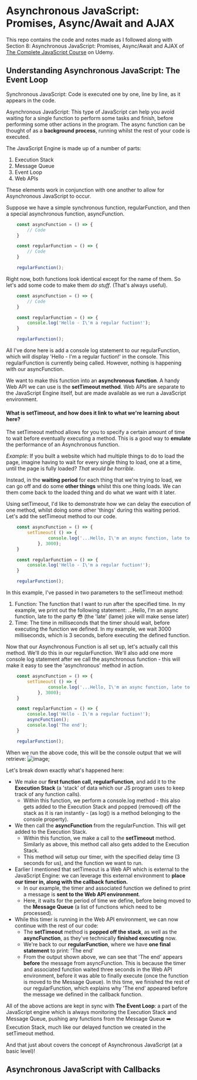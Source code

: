 # Asynchronous JavaScript: Promises, Async/Await and AJAX
This repo contains the code and notes made as I followed along with Section 8: Asynchronous JavaScript: Promises, Async/Await and AJAX of [The Complete JavaScript Course](https://www.udemy.com/course/the-complete-javascript-course) on Udemy.


## Understanding Asynchronous JavaScript: The Event Loop

Synchronous JavaScript: Code is executed one by one, line by line, as it appears in the code. 

Asynchronous JavaScript: This type of JavaScript can help you avoid waiting for a single function to perform some tasks and finish, before performing some other actions in the program. The async function can be thought of as a **background process**, running whilst the rest of your code is executed.

The JavaScript Engine is made up of a number of parts:

1. Execution Stack
2. Message Queue
3. Event Loop
4. Web APIs

These elements work in conjunction with one another to allow for Asynchronous JavaScript to occur.

Suppose we have a simple synchronous function, regularFunction, and then a special asynchronous function, asyncFunction. 


```javascript
    const asyncFunction = () => {
        // Code
    }

    const regularFunction = () => {
        // Code
    }

    regularFunction();
```
Right now, both functions look identical except for the name of them. So let's add some code to make them *do stuff*. (That's always useful).

```javascript
    const asyncFunction = () => {
        // Code
    }

    const regularFunction = () => {
        console.log('Hello - I\'m a regular fuction!');
    }

    regularFunction();
```
All I've done here is add a console log statement to our regularFunction, which will display 'Hello - I'm a regular fuction!' in the console. This regularFunction is currently being called. However, nothing is happening with our asyncFunction.

We want to make this function into an **asynchronous function**. A handy Web API we can use is the **setTimeout method**. Web APIs are separate to the JavaScript Engine itself, but are made available as we run a JavaScript environment.

#### What is setTimeout, and how does it link to what we're learning about here?

The setTimeout method allows for you to specify a certain amount of time to wait before eventually executing a method. This is a good way to **emulate** the performance of an Asynchronous function.

*Example:* If you built a website which had multiple things to do to load the page, imagine having to wait for every single thing to load, one at a time, until the page is fully loaded? *That would be horrible*.

Instead, in the **waiting period** for each thing that we're trying to load, we can go off and do some **other things** whilst this one thing loads. We can them come back to the loaded thing and do what we want with it later.

Using setTimeout, I'd like to demonstrate how we can delay the execution of one method, whilst doing some other 'things' during this waiting period. Let's add the setTimeout method to our code.

```javascript
    const asyncFunction = () => {
        setTimeout( () => {
                console.log('...Hello, I\'m an async function, late to the party 😳');
            }, 3000);
    }

    const regularFunction = () => {
        console.log('Hello - I\'m a regular fuction!');
    }

    regularFunction();
```

In this example, I've passed in two parameters to the setTimeout method:

1. Function: The function that I want to run after the specified time.
   In my example, we print out the following statement:
   ...Hello, I'm an async function, late to the party 😳 (the 'late' (lame) joke will make sense later)
2. Time: The time in milliseconds that the timer should wait, before executing the function we defined.
   In my example, we wait 3000 milliseconds, which is 3 seconds, before executing the defined function.

Now that our Asynchronous Function is all set up, let's actually call this method. We'll do this in our regularFunction. We'll also add one more console log statement after we call the asynchronous function - this will make it easy to see the 'asynchronous' method in action.

```javascript
    const asyncFunction = () => {
        setTimeout( () => {
                console.log('...Hello, I\'m an async function, late to the party 😳');
            }, 3000);
    }

    const regularFunction = () => {
        console.log('Hello - I\'m a regular fuction!');
        asyncFunction();
        console.log('The end');
    }

    regularFunction();
```

When we run the above code, this will be the console output that we will retrieve:
![image](https://imgur.com/ljwgdj6.png "Display of the console when executing the described code");

Let's break down exactly what's happened here:

- We make our **first function call, regularFunction**, and add it to the **Execution Stack** (a 'stack' of data which our JS program uses to keep track of any function calls).
  - Within this function, we perform a console.log method - this also gets added to the Execution Stack and popped (removed) off the stack as it is ran instantly - (as log() is a method belonging to the console property).
- We then call the **asyncFunction** from the regularFunction. This will get added to the Execution Stack.
  - Within this function, we make a call to the **setTimeout** method. Similarly as above, this method call also gets added to the Execution Stack.
  - This method will setup our timer, with the specified delay time (3 seconds for us), and the function we want to run.
- Earlier I mentioned that setTimeout is a Web API which is external to the JavaScript Engine: we can leverage this external environment to **place our timer in, along with the callback function.**
  - In our example, the timer and associated function we defined to print a message is **sent to the Web API environment**.
  - Here, it waits for the period of time we define, before being moved to the **Message Queue** (a list of functions which need to be processed).
- While this timer is running in the Web API environment, we can now continue with the rest of our code:
  - The **setTimeout** method is **popped off the stack**, as well as the **asyncFunction**, as they've technically **finished executing** now.
  - We're back to our **regularFunction**, where we have **one final statement** to print: 'The end'
  - From the output shown above, we can see that 'The end' appears **before** the message from asyncFunction. This is because the timer and associated function waited three seconds in the Web API environment, before it was able to finally execute (once the function is moved to the Message Queue). In this time, we finished the rest of our regularFunction, which explains why 'The end' appeared before the message we defined in the callback function.

All of the above actions are kept in sync with **The Event Loop**: a part of the JavaScript engine which is always monitoring the Execution Stack and Message Queue, pushing any functions from the Message Queue ➡️ Execution Stack, much like our delayed function we created in the setTimeout method.

And that just about covers the concept of Asynchronous JavaScript (at a basic level)! 

## Asynchronous JavaScript with Callbacks
